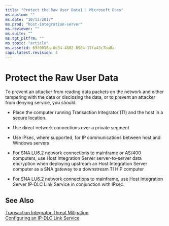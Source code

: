 ```yaml
---
title: "Protect the Raw User Data1 | Microsoft Docs"
ms.custom: ""
ms.date: "10/13/2017"
ms.prod: "host-integration-server"
ms.reviewer: ""
ms.suite: ""
ms.tgt_pltfrm: ""
ms.topic: "article"
ms.assetid: 69f0018a-0d34-4802-8964-17fa43c7ba8a
caps.latest.revision: 4
---
```

# Protect the Raw User Data
To prevent an attacker from reading data packets on the network and either tampering with the data or disclosing the data, or to prevent an attacker from denying service, you should:  
  
-   Place the computer running Transaction Integrator (TI) and the host in a secure location.  
  
-   Use direct network connections over a private segment  
  
-   Use IPsec, where supported, for IP communications between host and Windows servers  
  
-   For SNA LU6.2 network connections to mainframe or AS/400 computers, use Host Integration Server server-to-server data encryption when deploying upstream an Host Integration Server computer as a SNA gateway to a downstream TI HIP computer  
  
-   For SNA LU6.2 network connections to mainframe, use Host Integration Server IP-DLC Link Service in conjunction with IPsec.  
  
## See Also  
 [Transaction Integrator Threat Mitigation](../core/transaction-integrator-threat-mitigation.md)   
 [Configuring an IP-DLC Link Service](../Topic/Configuring%20an%20IP-DLC%20Link%20Service2.md)